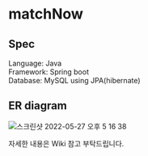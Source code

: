 # matchNow
## Spec
Language: Java<br>
Framework: Spring boot<br>
Database: MySQL using JPA(hibernate)<br>
## ER diagram
![스크린샷 2022-05-27 오후 5 16 38](https://user-images.githubusercontent.com/58351498/170660010-44776cf9-03b1-4f2f-a021-5ec57af5168d.png)

자세한 내용은 Wiki 참고 부탁드립니다.
